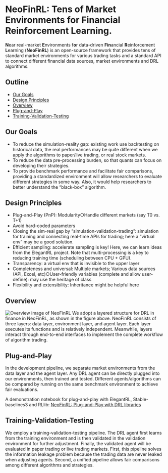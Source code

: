 # NeoFinRL: Tens of Market Environments for Financial Reinforcement Learning. 

**N**ear real-market **E**nvironments f**o**r data-driven **Fin**ancial **R**einforcement **L**earning (**NeoFinRL**) is an open-source framework that provides tens of standard market environments for various trading tasks and a standard API to connect different financial data sources, market environments and DRL algorithms.

## Outline
- [Our Goals](#our-goals)
- [Design Principles](#design-principles)
- [Overview](#overview)
- [Plug-and-Play](#plug-and-play)
- [Training-Validation-Testing](#training-validation-testing)

## Our Goals
+ To reduce the simulation-reality gap: existing work use backtesting on historical data, the real performances may be quite different when we apply the algorithms to paper/live trading, or real stock markets.
+ To reduce the data pre-processing burden, so that quants can focus on developing their strategies.
+ To provide benchmark performance and facilitate fair comparisons, providing a standardized environment will allow researchers to evaluate different strategies in some way. Also, it would help researchers to better understand the “black-box” algorithm.

## Design Principles
+ Plug-and-Play (PnP): Modularity○Handle different markets (say T0 vs. T+1)
+ Avoid hard-coded parameters
+ Closing the sim-real gap by “simulation-validation-trading”: simulation for training and connecting real-time APIs for trading;  here a “virtual env” may be a good solution.
+ Efficient sampling: accelerate sampling is key! Here, we can learn ideas from the ElegantRL project. Note that multi-processing is a key to reducing training time (scheduling between CPU + GPU).
+ Transparency: a virtual env that is invisible to the upper layer
+ Completeness and universal:
  Multiple markets;
  Various data sources (API, Excel, etc)○User-friendly variables (complete and allow user-define): may use the heritage of class
+ Flexibility and extensibility: Inheritance might be helpful here

## Overview 
![Overview image of NeoFinRL](https://github.com/rayrui312/update_temp/blob/main/overview.png)
We adopt a layered structure for DRL in finance in NeoFinRL, as shown in the figure above. NeoFinRL consists of three layers: data layer, environment layer, and agent layer. Each layer executes its functions and is relatively independent. Meanwhile, layers interact through end-to-end interfaces to implement the complete workflow of algorithm trading.

## Plug-and-Play
In the development pipeline, we separate market environments from the data layer and the agent layer. Any DRL agent can be directly plugged into our environments, then trained and tested. Different agents/algorithms can be compared by running on the same benchmark environment to achieve fair evaluations. 

A demonstration notebook for plug-and-play with ElegantRL, Stable-baselines3 and RLlib: [NeoFinRL: Plug-and-Play with DRL libraries](https://colab.research.google.com/drive/1zd10aPKT7fE9lr3G2hozT-SeRRYRU2rg#scrollTo=skemZ68ZZMdx)

## Training-Validation-Testing
We employ a training-validation-testing pipeline. The DRL agent first learns from the training environment and is then validated in the validation environment for further adjustment. Finally, the validated agent will be evaluated in paper trading or live trading markets. First, this pipeline solves the information leakage problem because the trading data are never leaked when adjusting agents. Second, a unified pipeline allows fair comparisons among different algorithms and strategies. 
